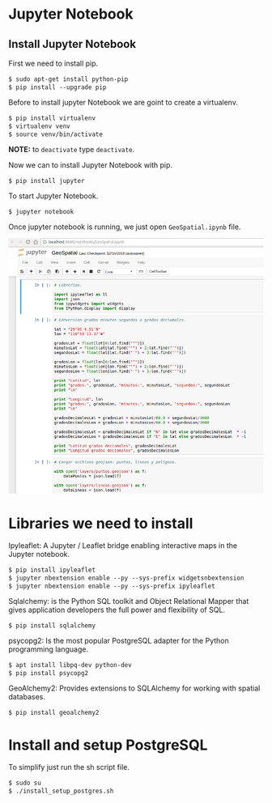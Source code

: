 # Jupyter Notebook

## Install Jupyter Notebook

First we need to install pip.

```
$ sudo apt-get install python-pip
$ pip install --upgrade pip
```

Before to install jupyter Notebook we are goint to create a virtualenv.

```
$ pip install virtualenv
$ virtualenv venv  
$ source venv/bin/activate
```
**NOTE:** to `deactivate` type `deactivate`.


Now we can to install Jupyter Notebook with pip.

```
$ pip install jupyter
```

To start Jupyter Notebook.

```
$ jupyter notebook
```

Once jupyter notebook is running, we just open `GeoSpatial.ipynb` file.

![screenshoot](screenshoot.png)

# Libraries we need to install

Ipyleaflet: A Jupyter / Leaflet bridge enabling interactive maps in the Jupyter notebook.

```
$ pip install ipyleaflet
$ jupyter nbextension enable --py --sys-prefix widgetsnbextension
$ jupyter nbextension enable --py --sys-prefix ipyleaflet
```

Sqlalchemy: is the Python SQL toolkit and Object Relational Mapper that gives application developers the full power and flexibility of SQL.

```
$ pip install sqlalchemy
```

psycopg2: Is the most popular PostgreSQL adapter for the Python programming language.

```
$ apt install libpq-dev python-dev
$ pip install psycopg2
```

GeoAlchemy2: Provides extensions to SQLAlchemy for working with spatial databases.

```
$ pip install geoalchemy2
```

# Install and setup PostgreSQL

To simplify just run the sh script file.

```
$ sudo su
$ ./install_setup_postgres.sh
```



